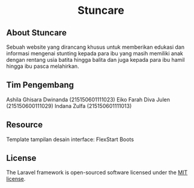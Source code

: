 <h1 align="center">
    Stuncare
</h1>

## About Stuncare

Sebuah website yang dirancang khusus untuk memberikan edukasi dan informasi mengenai stunting kepada para ibu yang masih memiliki anak dengan rentang usia batita hingga balita dan juga kepada  para ibu hamil hingga ibu pasca melahirkan.

## Tim Pengembang 

Ashila Ghisara Dwinanda    (215150601111023)
Eiko Farah Diva Julen      (215150600111029)
Indana Zulfa               (215150601111013)

## Resource

Template tampilan desain interface: FlexStart Boots

## License

The Laravel framework is open-sourced software licensed under the [MIT license](https://opensource.org/licenses/MIT).
